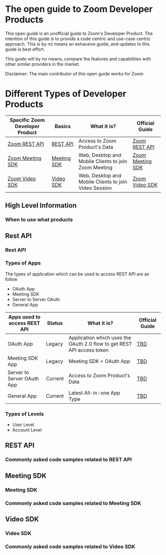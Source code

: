 The open guide to Zoom Developer Products
=========================================

This open guide is an unofficial guide to Zoom's Developer Product. The intention of this guide is to provide a code centric and use-case centric approach. This is by no means an exhausive guide, and updates to this guide is best effort. 

This guide will by no means, compare the features and capabilities with other similar providers in the market.

Disclaimer: The main contributor of this open guide works for Zoom

Different Types of Developer Products
=====================================

| Specific Zoom Developer Product       | Basics                         | What it is?                   | Official Guide                                 |
|---------------------------------------|--------------------------------|-------------------------------|------------------------------------------------|
| [Zoom REST API](#)                    | [REST API](#Rest-API)                  | Access to Zoom Product's Data   | [Zoom REST API](https://developers.zoom.us/docs/api/)             |
| [Zoom Meeting SDK](#)                 | [Meeting SDK](#Meeting-SDK)                  | Web, Desktop and Mobile Clients to join Zoom Meeting  | [Zoom Meeting SDK](https://developers.zoom.us/docs/meeting-sdk/)             |
| [Zoom Video SDK](#)                   | [Video SDK](#Video-SDK)                  | Web, Desktop and Mobile Clients to join Video Session | [Zoom Video SDK](https://developers.zoom.us/docs/video-sdk/)             |

High Level Information
----------------------

### When to use what products

Rest API
--------

### Rest API

### Types of Apps

The types of application which can be used to access REST API are as follow

- OAuth App
- Meeting SDK
- Server to Server OAuth
- General App

| Apps used to access REST API     | Status                         | What it is?                   | Official Guide                                 |
|---------------------------------------|--------------------------------|-------------------------------|------------------------------------------------|
| OAuth App                   | Legacy              | Application which uses the OAuth 2.0 flow to get REST API access token   | [TBD]()             |
| Meeting SDK App             | Legacy              | Meeting SDK + OAuth App  | [TBD]()             |
| Server to Server OAuth App  |  Current            | Access to Zoom Product's Data   | [TBD]()             |
| General App                 | Current             | Latest All-in-one App Type  | [TBD]()             |

### Types of Levels

- User Level
- Account Level

REST API
-----------

### Commonly asked code samples related to REST API

Meeting SDK
-----------

### Meeting SDK 

### Commonly asked code samples related to Meeting SDK


Video SDK
---------

### Video SDK

### Commonly asked code samples related to Video SDK
